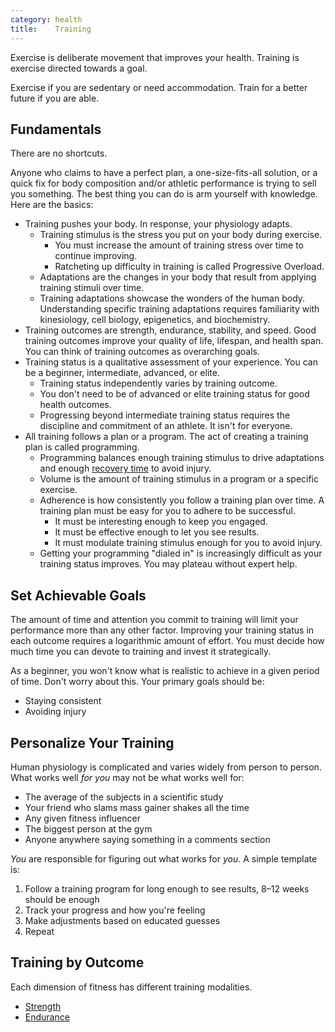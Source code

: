 ```yaml
---
category: health
title:    Training
---
```


Exercise is deliberate movement that improves your health.
Training is exercise directed towards a goal.

Exercise if you are sedentary or need accommodation.
Train for a better future if you are able.

## Fundamentals

There are no shortcuts.

Anyone who claims to have a perfect plan, a one-size-fits-all solution, or a quick fix for body composition and/or athletic performance is trying to sell you something.
The best thing you can do is arm yourself with knowledge.
Here are the basics:

- Training pushes your body. In response, your physiology adapts.
  - Training stimulus is the stress you put on your body during exercise.
	  - You must increase the amount of training stress over time to continue improving.
	  - Ratcheting up difficulty in training is called Progressive Overload.
  - Adaptations are the changes in your body that result from applying training stimuli over time.
  - Training adaptations showcase the wonders of the human body. Understanding specific training adaptations requires familiarity with kinesiology, cell biology, epigenetics, and biochemistry.
- Training outcomes are strength, endurance, stability, and speed. Good training outcomes improve your quality of life, lifespan, and health span. You can think of training outcomes as overarching goals.
- Training status is a qualitative assessment of your experience. You can be a beginner, intermediate, advanced, or elite.
	- Training status independently varies by training outcome.
  - You don't need to be of advanced or elite training status for good health outcomes.
  - Progressing beyond intermediate training status requires the discipline and commitment of an athlete. It isn't for everyone.
- All training follows a plan or a program. The act of creating a training plan is called programming.
  - Programming balances enough training stimulus to drive adaptations and enough [recovery time][1] to avoid injury.
  - Volume is the amount of training stimulus in a program or a specific exercise.
  - Adherence is how consistently you follow a training plan over time. A training plan must be easy for you to adhere to be successful.
    - It must be interesting enough to keep you engaged.
    - It must be effective enough to let you see results.
    - It must modulate training stimulus enough for you to avoid injury.
  - Getting your programming "dialed in" is increasingly difficult as your training status improves. You may plateau without expert help.

## Set Achievable Goals

The amount of time and attention you commit to training will limit your performance more than any other factor.
Improving your training status in each outcome requires a logarithmic amount of effort.
You must decide how much time you can devote to training and invest it strategically.

As a beginner, you won't know what is realistic to achieve in a given period of time.
Don't worry about this.
Your primary goals should be:

- Staying consistent
- Avoiding injury

## Personalize Your Training

Human physiology is complicated and varies widely from person to person.
What works well _for you_ may not be what works well for:

- The average of the subjects in a scientific study
- Your friend who slams mass gainer shakes all the time
- Any given fitness influencer
- The biggest person at the gym
- Anyone anywhere saying something in a comments section

_You_ are responsible for figuring out what works for _you_.
A simple template is:

1. Follow a training program for long enough to see results, 8–12 weeks should be enough
2. Track your progress and how you're feeling
3. Make adjustments based on educated guesses
4. Repeat

## Training by Outcome

Each dimension of fitness has different training modalities.

- [Strength][2]
- [Endurance][3]

[1]: /codex/recovery/
[2]: /codex/strength-training
[3]: /codex/endurance-training